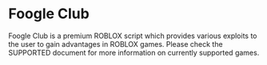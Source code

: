 # Foogle Club
Foogle Club is a premium ROBLOX script which provides various exploits to the user to gain advantages in ROBLOX games. Please check the SUPPORTED document for more information on currently supported games.
